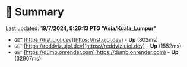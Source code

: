 # 📖 Summary
Last updated: **19/7/2024, 9:26:13 PTG "Asia/Kuala_Lumpur"**

- `GET` [https://hst.ujol.dev](https://hst.ujol.dev) - **Up** (802ms)
- `GET` [https://reddviz.ujol.dev](https://reddviz.ujol.dev) - **Up** (1552ms)
- `GET` [https://dumb.onrender.com](https://dumb.onrender.com) - **Up** (32907ms)
